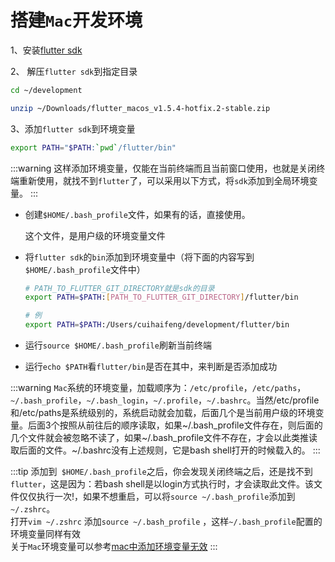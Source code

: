 # 搭建`Mac`开发环境

1、安装[flutter sdk](https://flutter.dev/docs/get-started/install)

2、 解压`flutter sdk`到指定目录

```bash
cd ~/development

unzip ~/Downloads/flutter_macos_v1.5.4-hotfix.2-stable.zip
```

3、添加`flutter sdk`到环境变量

```bash
export PATH="$PATH:`pwd`/flutter/bin"
```

:::warning
这样添加环境变量，仅能在当前终端而且当前窗口使用，也就是关闭终端重新使用，就找不到`flutter`了，可以采用以下方式，将`sdk`添加到全局环境变量。
:::

- 创建`$HOME/.bash_profile`文件，如果有的话，直接使用。

  这个文件，是用户级的环境变量文件

- 将`flutter sdk`的`bin`添加到环境变量中（将下面的内容写到`$HOME/.bash_profile`文件中）

  ```bash
  # PATH_TO_FLUTTER_GIT_DIRECTORY就是sdk的目录
  export PATH=$PATH:[PATH_TO_FLUTTER_GIT_DIRECTORY]/flutter/bin

  # 例
  export PATH=$PATH:/Users/cuihaifeng/development/flutter/bin
  ```

- 运行`source $HOME/.bash_profile`刷新当前终端
- 运行`echo $PATH`看`flutter/bin`是否在其中，来判断是否添加成功

:::warning
`Mac`系统的环境变量，加载顺序为：`/etc/profile`，`/etc/paths`，`~/.bash_profile`，`~/.bash_login`，`~/.profile`，`~/.bashrc`。当然/etc/profile和/etc/paths是系统级别的，系统启动就会加载，后面几个是当前用户级的环境变量。后面3个按照从前往后的顺序读取，如果~/.bash_profile文件存在，则后面的几个文件就会被忽略不读了，如果~/.bash_profile文件不存在，才会以此类推读取后面的文件。~/.bashrc没有上述规则，它是bash shell打开的时候载入的。
:::

:::tip
添加到` $HOME/.bash_profile`之后，你会发现关闭终端之后，还是找不到`flutter`，这是因为：若bash shell是以login方式执行时，才会读取此文件。该文件仅仅执行一次!，如果不想重启，可以将`source ~/.bash_profile`添加到`~/.zshrc`。</br>
打开`vim ~/.zshrc`  添加`source ~/.bash_profile` ，这样`~/.bash_profile`配置的环境变量同样有效</br>
关于`Mac`环境变量可以参考[mac中添加环境变量无效](https://blog.csdn.net/hlllmr1314/article/details/52228672)
:::